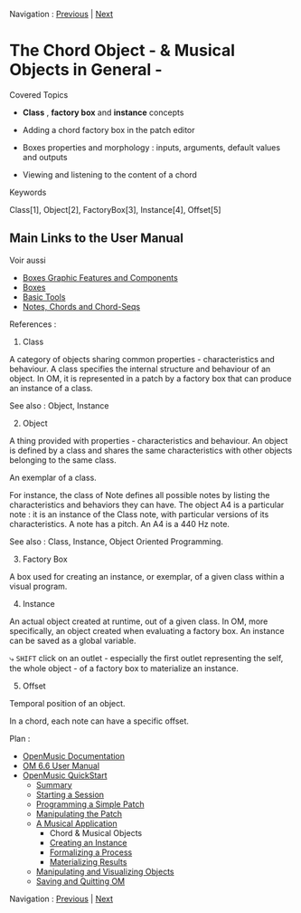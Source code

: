 Navigation : [Previous](4_MusicalAp "page précédente\(A Musical
Application\)") | [Next](4bApplication "Next\(Creating
an Instance\)")


# The Chord Object - & Musical Objects in General -

Covered Topics

  * **Class** , **factory box** and **instance** concepts

  * Adding a chord factory box in the patch editor

  * Boxes properties and morphology : inputs, arguments, default values and outputs

  * Viewing and listening to the content of a chord

Keywords

Class[1], Object[2], FactoryBox[3], Instance[4], Offset[5]

## Main Links to the User Manual

Voir aussi

  * [Boxes Graphic Features and Components](GraphicFeatures)
  * [Boxes](Boxes)
  * [Basic Tools](BasicObjects)
  * [Notes, Chords and Chord-Seqs](Note-Chord-Chord-seq)

References :

  1. Class

A category of objects sharing common properties - characteristics and
behaviour. A class specifies the internal structure and behaviour of an
object. In OM, it is represented in a patch by a factory box that can produce
an instance of a class.

See also : Object, Instance

  2. Object

A thing provided with properties - characteristics and behaviour. An object is
defined by a class and shares the same characteristics with other objects
belonging to the same class.

An exemplar of a class.

For instance, the class of Note defines all possible notes by listing the
characteristics and behaviors they can have. The object A4 is a particular
note : it is an instance of the Class note, with particular versions of its
characteristics. A note has a pitch. An A4 is a 440 Hz note.

See also : Class, Instance, Object Oriented Programming.

  3. Factory Box

A box used for creating an instance, or exemplar, of a given class within a
visual program.

  4. Instance

An actual object created at runtime, out of a given class. In OM, more
specifically, an object created when evaluating a factory box. An instance can
be saved as a global variable.

⤷ `SHIFT` click on an outlet - especially the first outlet representing the
self, the whole object - of a factory box to materialize an instance.

  5. Offset

Temporal position of an object.

In a chord, each note can have a specific offset.

Plan :

  * [OpenMusic Documentation](OM-Documentation)
  * [OM 6.6 User Manual](OM-User-Manual)
  * [OpenMusic QuickStart](QuickStart-Chapters)
    * [Summary](Intro_1)
    * [Starting a Session](1_StartSession)
    * [Programming a Simple Patch](2_progpatch)
    * [Manipulating the Patch](3ManipPatch)
    * [A Musical Application](4_MusicalAp)
      * Chord & Musical Objects
      * [Creating an Instance](4bApplication)
      * [Formalizing a Process](4cApplication)
      * [Materializing Results](4dApplication)
    * [Manipulating and Visualizing Objects](5_CompletEdition)
    * [Saving and Quitting OM](6_Quit)

Navigation : [Previous](4_MusicalAp "page précédente\(A Musical
Application\)") | [Next](4bApplication "Next\(Creating
an Instance\)")

